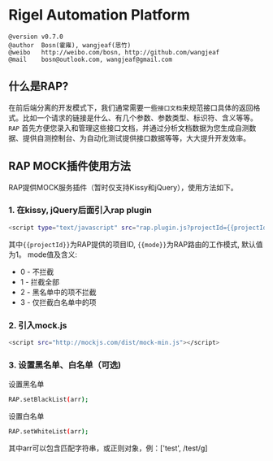 Rigel Automation Platform
===

    @version v0.7.0
    @author  Bosn(霍雍), wangjeaf(思竹)
    @weibo   http://weibo.com/bosn, http://github.com/wangjeaf
    @mail    bosn@outlook.com, wangjeaf@gmail.com

什么是RAP?
--------------------------------------

在前后端分离的开发模式下，我们通常需要一些`接口文档`来规范接口具体的返回格式。比如一个请求的链接是什么、有几个参数、参数类型、标识符、含义等等。`RAP` 首先方便您录入和管理这些接口文档，并通过分析文档数据为您生成自测数据、提供自测控制台、为自动化测试提供接口数据等等，大大提升开发效率。
   
RAP MOCK插件使用方法
--------------------------------------

RAP提供MOCK服务插件（暂时仅支持Kissy和jQuery），使用方法如下。

### 1. 在kissy, jQuery后面引入rap plugin ###

```bash
<script type="text/javascript" src="rap.plugin.js?projectId={{projectId}}&mode={{mode}}"></script>
```

其中`{{projectId}}`为RAP提供的项目ID, `{{mode}}`为RAP路由的工作模式, 默认值为1。
mode值及含义:
- 0 - 不拦截
- 1 - 拦截全部
- 2 - 黑名单中的项不拦截
- 3 - 仅拦截白名单中的项

### 2. 引入mock.js ###

```bash
<script src="http://mockjs.com/dist/mock-min.js"></script>
```

### 3. 设置黑名单、白名单（可选) ###

设置黑名单

```bash
RAP.setBlackList(arr);
```

设置白名单
    
```bash
RAP.setWhiteList(arr);
```

其中arr可以包含匹配字符串，或正则对象，例：['test', /test/g]


